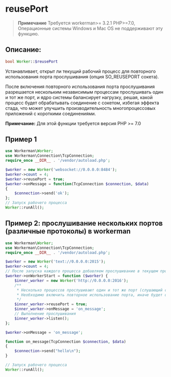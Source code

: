 # reusePort
> **Примечание**
> Требуется workerman>= 3.2.1 PHP>=7.0, Операционные системы Windows и Mac OS не поддерживают эту функцию.

## Описание:

```php
bool Worker::$reusePort
```

Устанавливает, открыт ли текущий рабочий процесс для повторного использования порта прослушивания (опция SO_REUSEPORT сокета).

После включения повторного использования порта прослушивания разрешается нескольким независимым процессам прослушивать один и тот же порт, и ядро системы балансирует нагрузку, решая, какой процесс будет обрабатывать соединение с сокетом, избегая эффекта стада, что может улучшить производительность многопроцессовых приложений с короткими соединениями.

**Примечание:** Для этой функции требуется версия PHP >= 7.0

## Пример 1

```php
use Workerman\Worker;
use Workerman\Connection\TcpConnection;
require_once __DIR__ . '/vendor/autoload.php';

$worker = new Worker('websocket://0.0.0.0:8484');
$worker->count = 4;
$worker->reusePort = true;
$worker->onMessage = function(TcpConnection $connection, $data)
{
    $connection->send('ok');
};
// Запуск рабочего процесса
Worker::runAll();
```

## Пример 2: прослушивание нескольких портов (различные протоколы) в workerman
```php
use Workerman\Worker;
use Workerman\Connection\TcpConnection;
require_once __DIR__ . '/vendor/autoload.php';

$worker = new Worker('text://0.0.0.0:2015');
$worker->count = 4;
// После запуска каждого процесса добавляем прослушивание в текущем процессе
$worker->onWorkerStart = function ($worker) {
    $inner_worker = new Worker('http://0.0.0.0:2016');
    /**
     * Несколько процессов прослушивают один и тот же порт (слушающий сокет не наследуется от родительского процесса)
     * Необходимо включить повторное использование порта, иначе будет ошибка "Address already in use"
     */
    $inner_worker->reusePort = true;
    $inner_worker->onMessage = 'on_message';
    // Выполнение прослушивания
    $inner_worker->listen();
};

$worker->onMessage = 'on_message';

function on_message(TcpConnection $connection, $data)
{
    $connection->send("hello\n");
}

// Запуск рабочего процесса
Worker::runAll();
```
